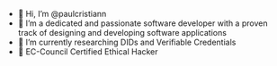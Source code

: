- 👋 Hi, I’m @paulcristiann
- 👀 I’m a dedicated and passionate software developer with a proven track of designing and developing software applications
- 🌱 I’m currently researching DIDs and Verifiable Credentials
- 📜 EC-Council Certified Ethical Hacker
